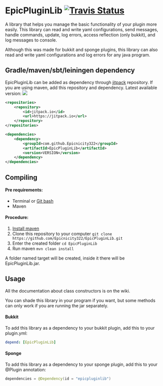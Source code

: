 # EpicPluginLib  [![Travis Status](https://travis-ci.org/Epicnicity322/EpicPluginLib.svg?branch=master)](https://travis-ci.org/Epicnicity322/EpicPluginLib)
A library that helps you manage the basic functionality of your plugin more easily. This library can read and write yaml configurations, send messages, handle commands, update, log errors, access reflection (only bukkit), and log messages to console.

Although this was made for bukkit and sponge plugins, this library can also read and write yaml configurations and log errors for any java program.

## Gradle/maven/sbt/leiningen dependency
EpicPluginLib can be added as dependency through [jitpack](https://jitpack.io/#Epicnicity322/EpicPluginLib) repository.
If you are using maven, add this repository and dependency. Latest available version: [![](https://jitpack.io/v/Epicnicity322/EpicPluginLib.svg)](https://jitpack.io/#Epicnicity322/EpicPluginLib)

```xml
<repositories>
    <repository>
        <id>jitpack.io</id>
        <url>https://jitpack.io</url>
    </repository>
</repositories>

<dependencies>
    <dependency>
        <groupId>com.github.Epicnicity322</groupId>
        <artifactId>EpicPluginLib</artifactId>
        <version>VERSION</version>
    </dependency>
</dependencies>
```

## Compiling
#### Pre requirements:
* Terminal or [Git bash](https://git-scm.com/downloads)
* Maven

#### Procedure:
1. [Install maven](https://maven.apache.org/install.html)
2. Clone this repository to your computer `git clone https://github.com/Epicnicity322/EpicPluginLib.git`
3. Enter the created folder `cd EpicPluginLib`
4. Run maven `mvn clean install`

A folder named target will be created, inside it there will be EpicPluginLib.jar.

## Usage
All the documentation about class constructors is on the wiki.


You can shade this library in your program if you want, but some methods can only work if you are running the jar separately.

#### Bukkit
To add this library as a dependency to your bukkit plugin, add this to your plugin.yml:

```yaml
depend: [EpicPluginLib]
```

#### Sponge
To add this library as a dependency to your sponge plugin, add this to your @Plugin annotation:
```java
dependencies = @Dependency(id = "epicpluginlib")
```
